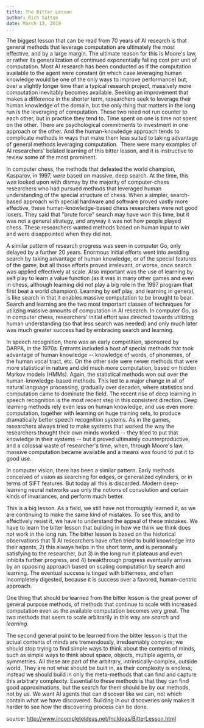 ```yaml
---
title: The Bitter Lesson
author: Rich Sutton
date: March 13, 2019
...
```



The biggest lesson that can be read from 70 years of AI research is that
general methods that leverage computation are ultimately the most
effective, and by a large margin. The ultimate reason for this is
Moore's law, or rather its generalization of continued exponentially
falling cost per unit of computation. Most AI research has been
conducted as if the computation available to the agent were constant (in
which case leveraging human knowledge would be one of the only ways to
improve performance) but, over a slightly longer time than a typical
research project, massively more computation inevitably becomes
available. Seeking an improvement that makes a difference in the shorter
term, researchers seek to leverage their human knowledge of the domain,
but the only thing that matters in the long run is the leveraging of
computation. These two need not run counter to each other, but in
practice they tend to. Time spent on one is time not spent on the other.
There are psychological commitments to investment in one approach or the
other. And the human-knowledge approach tends to complicate methods in
ways that make them less suited to taking advantage of general methods
leveraging computation.  There were many examples of AI researchers'
belated learning of this bitter lesson, and it is instructive to review
some of the most prominent.

In computer chess, the methods that defeated the world champion,
Kasparov, in 1997, were based on massive, deep search. At the time, this
was looked upon with dismay by the majority of computer-chess
researchers who had pursued methods that leveraged human understanding
of the special structure of chess. When a simpler, search-based approach
with special hardware and software proved vastly more effective, these
human-knowledge-based chess researchers were not good losers. They said
that "brute force" search may have won this time, but it was not a
general strategy, and anyway it was not how people played chess. These
researchers wanted methods based on human input to win and were
disappointed when they did not.

A similar pattern of research progress was seen in computer Go, only
delayed by a further 20 years. Enormous initial efforts went into
avoiding search by taking advantage of human knowledge, or of the
special features of the game, but all those efforts proved irrelevant,
or worse, once search was applied effectively at scale. Also important
was the use of learning by self play to learn a value function (as it
was in many other games and even in chess, although learning did not
play a big role in the 1997 program that first beat a world champion).
Learning by self play, and learning in general, is like search in that
it enables massive computation to be brought to bear. Search and
learning are the two most important classes of techniques for utilizing
massive amounts of computation in AI research. In computer Go, as in
computer chess, researchers' initial effort was directed towards
utilizing human understanding (so that less search was needed) and only
much later was much greater success had by embracing search and
learning.

In speech recognition, there was an early competition, sponsored by
DARPA, in the 1970s. Entrants included a host of special methods that
took advantage of human knowledge -- knowledge of words, of phonemes,
of the human vocal tract, etc. On the other side were newer methods that
were more statistical in nature and did much more computation, based on
hidden Markov models (HMMs). Again, the statistical methods won out over
the human-knowledge-based methods. This led to a major change in all of
natural language processing, gradually over decades, where statistics
and computation came to dominate the field. The recent rise of deep
learning in speech recognition is the most recent step in this
consistent direction. Deep learning methods rely even less on human
knowledge, and use even more computation, together with learning on huge
training sets, to produce dramatically better speech recognition
systems. As in the games, researchers always tried to make systems that
worked the way the researchers thought their own minds worked -- they
tried to put that knowledge in their systems -- but it proved
ultimately counterproductive, and a colossal waste of researcher's
time, when, through Moore's law, massive computation became available
and a means was found to put it to good use.

In computer vision, there has been a similar pattern. Early methods
conceived of vision as searching for edges, or generalized cylinders, or
in terms of SIFT features. But today all this is discarded. Modern
deep-learning neural networks use only the notions of convolution and
certain kinds of invariances, and perform much better.

This is a big lesson. As a field, we still have not thoroughly learned
it, as we are continuing to make the same kind of mistakes. To see this,
and to effectively resist it, we have to understand the appeal of these
mistakes. We have to learn the bitter lesson that building in how we
think we think does not work in the long run. The bitter lesson is based
on the historical observations that 1) AI researchers have often tried
to build knowledge into their agents, 2) this always helps in the short
term, and is personally satisfying to the researcher, but 3) in the long
run it plateaus and even inhibits further progress, and 4) breakthrough
progress eventually arrives by an opposing approach based on scaling
computation by search and learning. The eventual success is tinged with
bitterness, and often incompletely digested, because it is success over
a favored, human-centric approach.

One thing that should be learned from the bitter lesson is the great
power of general purpose methods, of methods that continue to scale with
increased computation even as the available computation becomes very
great. The two methods that seem to scale arbitrarily in this way are
*search* and *learning*.

The second general point to be learned from the bitter lesson is that
the actual contents of minds are tremendously, irredeemably complex; we
should stop trying to find simple ways to think about the contents of
minds, such as simple ways to think about space, objects, multiple
agents, or symmetries. All these are part of the arbitrary,
intrinsically-complex, outside world. They are not what should be built
in, as their complexity is endless; instead we should build in only the
meta-methods that can find and capture this arbitrary complexity.
Essential to these methods is that they can find good approximations,
but the search for them should be by our methods, not by us. We want AI
agents that can discover like we can, not which contain what we have
discovered. Building in our discoveries only makes it harder to see how
the discovering process can be done.

source: <http://www.incompleteideas.net/IncIdeas/BitterLesson.html>
